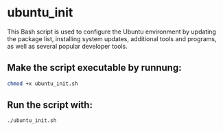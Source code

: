 # ubuntu_init
This Bash script is used to configure the Ubuntu environment by updating the package list, installing system updates, additional tools and programs, as well as several popular developer tools.

## Make the script executable by runnung:
```bash
chmod +x ubuntu_init.sh
```

## Run the script with:
```bash
./ubuntu_init.sh
```
